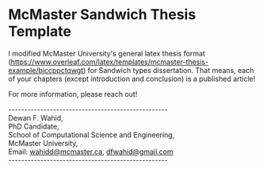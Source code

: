 # McMaster Sandwich Thesis Template

I modified McMaster University's general latex thesis format (https://www.overleaf.com/latex/templates/mcmaster-thesis-example/bjccppctqwgt) for Sandwich types dissertation. That means, each of your chapters (except introduction and conclusion) is a published article!

For more information, please reach out! 


-------------------------------------------------- <br />
Dewan F. Wahid,<br />
PhD Candidate, <br />
School of Computational Science and Engineering,<br />
McMaster University,<br />
Email: wahidd@mcmaster.ca, dfwahid@gmail.com <br />
-------------------------------------------------- <br />
